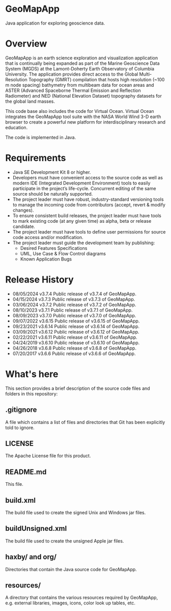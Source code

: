 # GeoMapApp
Java application for exploring geoscience data.

# Overview
GeoMapApp is an earth science exploration and visualization application that is continually being expanded as part of the Marine Geoscience Data System (MGDS) at the Lamont-Doherty Earth Observatory of Columbia University. The application provides direct access to the Global Multi-Resolution Topography (GMRT) compilation that hosts high resolution (~100 m node spacing) bathymetry from multibeam data for ocean areas and ASTER (Advanced Spaceborne Thermal Emission and Reflection Radiometer) and NED (National Elevation Dataset) topography datasets for the global land masses.

This code base also includes the code for Virtual Ocean. Virtual Ocean integrates the GeoMapApp tool suite with the NASA World Wind 3-D earth browser to create a powerful new platform for interdisciplinary research and education.

The code is implemented in Java.

# Requirements
*  Java SE Development Kit 8 or higher.
*	Developers must have convenient access to the source code as well as modern IDE (Integrated Development Environment) tools to easily participate in the project’s life-cycle. Concurrent editing of the same source should be naturally supported.
*	The project leader must have robust, industry-standard versioning tools to manage the incoming code from contributors (accept, revert & modify changes). 
*	To ensure consistent build releases, the project leader must have tools to mark existing code (at any given time) as alpha, beta or release candidate. 
*	The project leader must have tools to define user permissions for source code access and/or modification. 
*	The project leader must guide the development team by publishing:
   	* Desired Features Specifications
    * UML, Use Case & Flow Control diagrams
    *	Known Application Bugs

# Release History
* 08/05/2024 v3.7.4 Public release of v3.7.4 of GeoMapApp.
* 04/15/2024 v3.7.3 Public release of v3.7.3 of GeoMapApp.
* 03/06/2024 v3.7.2 Public release of v3.7.2 of GeoMapApp.
* 08/10/2023 v3.7.1 Public release of v3.7.1 of GeoMapApp.
* 08/09/2023 v3.7.0 Public release of v3.7.0 of GeoMapApp.
* 09/07/2022 v3.6.15 Public release of v3.6.15 of GeoMapApp.
* 09/23/2021 v3.6.14 Public release of v3.6.14 of GeoMapApp.
* 03/09/2021 v3.6.12 Public release of v3.6.12 of GeoMapApp.
* 02/22/2021 v3.6.11 Public release of v3.6.11 of GeoMapApp.
* 04/24/2019 v3.6.10 Public release of v3.6.10 of GeoMapApp.
* 04/26/2018 v3.6.8 Public release of v3.6.8 of GeoMapApp.
* 07/20/2017 v3.6.6 Public release of v3.6.6 of GeoMapApp.



# What's here

This section provides a brief description of the source code files and folders in this repository:

## .gitignore
A file which contains a list of files and directories that Git has been explicitly told to ignore. 

## LICENSE
The Apache License file for this product.

## README.md
This file.

## build.xml
The build file used to create the signed Unix and Windows jar files.

## buildUnsigned.xml
The build file used to create the unsigned Apple jar files.

## haxby/ and org/
Directories that contain the Java source code for GeoMapApp.

## resources/
A directory that contains the various resources required by GeoMapApp, e.g. external libraries, images, icons, color look up tables, etc.
